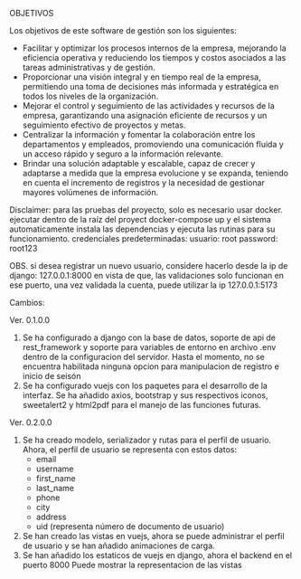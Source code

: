 OBJETIVOS

Los objetivos de este software de gestión son los siguientes:

* Facilitar y optimizar los procesos internos de la empresa, mejorando la eficiencia operativa y reduciendo los tiempos y costos asociados a las tareas administrativas y de gestión.
* Proporcionar una visión integral y en tiempo real de la empresa, permitiendo una toma de decisiones más informada y estratégica en todos los niveles de la organización.
* Mejorar el control y seguimiento de las actividades y recursos de la empresa, garantizando una asignación eficiente de recursos y un seguimiento efectivo de proyectos y metas.
* Centralizar la información y fomentar la colaboración entre los departamentos y empleados, promoviendo una comunicación fluida y un acceso rápido y seguro a la información relevante.
* Brindar una solución adaptable y escalable, capaz de crecer y adaptarse a medida que la empresa evolucione y se expanda, teniendo en cuenta el incremento de registros y la necesidad de gestionar mayores volúmenes de información.

Disclaimer: para las pruebas del proyecto, solo es necesario usar docker.
ejecutar dentro de la raíz del proyect docker-compose up y el sistema automaticamente instala las dependencias y ejecuta las rutinas para su funcionamiento.
credenciales predeterminadas: usuario: root password: root123

OBS. si desea registrar un nuevo usuario, considere hacerlo desde la ip de django: 127.0.0.1:8000 en vista de que, las validaciones solo funcionan en ese puerto, una vez validada la cuenta, puede utilizar la ip 127.0.0.1:5173

Cambios:

Ver. 0.1.0.0

1. Se ha configurado a django con la base de datos, soporte de api de rest_framework y soporte para variables de entorno en archivo .env dentro de la configuracion del servidor.
   Hasta el momento, no se encuentra habilitada ninguna opcion para manipulacion de registro e inicio de seisón
2. Se ha configurado vuejs con los paquetes para el desarrollo de la interfaz. Se ha añadido axios, bootstrap y sus respectivos iconos, sweetalert2 y html2pdf para el manejo de las funciones futuras.

Ver. 0.2.0.0

1. Se ha creado modelo, serializador y rutas para el perfil de usuario. Ahora, el perfil de usuario se representa con estos datos:
   * email
   * username
   * first_name
   * last_name
   * phone
   * city
   * address
   * uid (representa número de documento de usuario)
2. Se han creado las vistas en vuejs, ahora se puede administrar el perfil de usuario y se han añadido animaciones de carga.
3. Se han añadido los estaticos de vuejs en django, ahora el backend en el puerto 8000 Puede mostrar la representacion de las vistas
